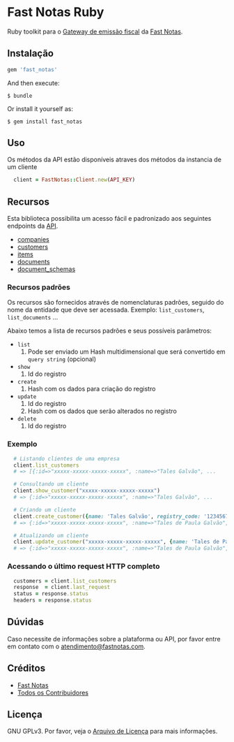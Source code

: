# Fast Notas Ruby

Ruby toolkit para o [Gateway de emissão fiscal][link-doc-api] da [Fast Notas][link-fast-notas].

## Instalação

```ruby
gem 'fast_notas'
```

And then execute:

    $ bundle

Or install it yourself as:

    $ gem install fast_notas

## Uso
Os métodos da API estão disponíveis atraves dos métodos da instancia de um cliente

```ruby
  client = FastNotas::Client.new(API_KEY)
```

## Recursos
Esta biblioteca possibilita um acesso fácil e padronizado aos seguintes endpoints da [API][link-doc-api].

* [companies](http://docs.api.fastnotas.com/#companies)
* [customers](http://docs.api.fastnotas.com/#customer)
* [items](http://docs.api.fastnotas.com/#items)
* [documents](http://docs.api.fastnotas.com/#documents)
* [document_schemas](http://docs.api.fastnotas.com/#document-schemas)

### Recursos padrões
Os recursos são fornecidos através de nomenclaturas padrões, seguido do nome da entidade que deve ser acessada.
Exemplo: `list_customers`, `list_documents` ...

Abaixo temos a lista de recursos padrões e seus possíveis parâmetros:

* `list`
    1. Pode ser enviado um Hash multidimensional que será convertido em `query string` (opcional)
* `show`
    1. Id do registro
* `create`
    1. Hash com os dados para criação do registro
* `update`
    1. Id do registro
    2. Hash com os dados que serão alterados no registro
* `delete`
    1. Id do registro

### Exemplo

```ruby
  # Listando clientes de uma empresa
  client.list_customers
  # => [{:id=>"xxxxx-xxxxx-xxxxx-xxxxx", :name=>"Tales Galvão", ...

  # Consultando um cliente
  client.show_customer("xxxxx-xxxxx-xxxxx-xxxxx")
  # => {:id=>"xxxxx-xxxxx-xxxxx-xxxxx", :name=>"Tales Galvão", ...

  # Criando um cliente
  client.create_customer({name: 'Tales Galvão', registry_code: '12345678901234')
  # => {:id=>"xxxxx-xxxxx-xxxxx-xxxxx", :name=>"Tales de Paula Galvão", ...

  # Atualizando um cliente
  client.update_customer("xxxxx-xxxxx-xxxxx-xxxxx", {name: 'Tales de Paula Galvão'})
  # => {:id=>"xxxxx-xxxxx-xxxxx-xxxxx", :name=>"Tales de Paula Galvão", ...
```

### Acessando o último request HTTP completo

```ruby
  customers = client.list_customers
  response  = client.last_request
  status = response.status
  headers = response.status
```

## Dúvidas
Caso necessite de informações sobre a plataforma ou API, por favor entre em contato com o [atendimento@fastnotas.com](mailto:atendimento@fastnotas.com).

## Créditos
- [Fast Notas][link-author]
- [Todos os Contribuidores][link-contributors]

## Licença
GNU GPLv3. Por favor, veja o [Arquivo de Licença](license.txt) para mais informações.

[link-fast-notas]: https://www.fastnotas.com
[link-doc-api]: http://doc.api.fastnotas.com
[link-author]: https://github.com/fast-notas
[link-contributors]: https://github.com/fast-notas/fast-notas-ruby/graphs/contributors
